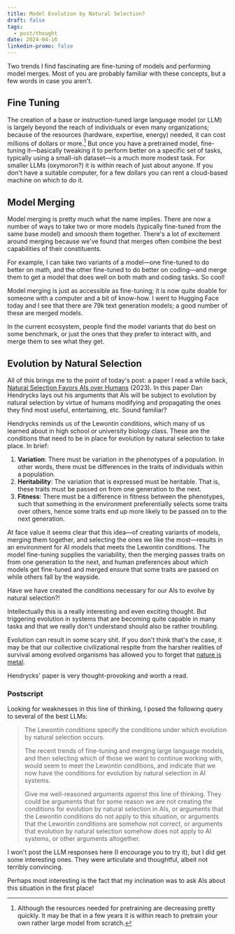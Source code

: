 ```yaml
---
title: Model Evolution by Natural Selection?
draft: false
tags:
  - post/thought
date: 2024-04-16
linkedin-promo: false
---
```

Two trends I find fascinating are fine-tuning of models and performing model merges. Most of you are probably familiar with these concepts, but a few words in case you aren't.

## Fine Tuning

The creation of a base or instruction-tuned large language model (or LLM) is largely beyond the reach of individuals or even many organizations; because of the resources (hardware, expertise, energy) needed, it can cost millions of dollars or more.[^1] But once you have a pretrained model, fine-tuning it—basically tweaking it to perform better on a specific set of tasks, typically using a small-ish dataset—is a much more modest task. For smaller LLMs (oxymoron?) it is within reach of just about anyone. If you don't have a suitable computer, for a few dollars you can rent a cloud-based machine on which to do it.

## Model Merging

Model merging is pretty much what the name implies. There are now a number of ways to take two or more models (typically fine-tuned from the same base model) and smoosh them together. There's a lot of excitement around merging because we've found that merges often combine the best capabilities of their constituents.

For example, I can take two variants of a model—one fine-tuned to do better on math, and the other fine-tuned to do better on coding—and merge them to get a model that does well on both math and coding tasks. So cool!

Model merging is just as accessible as fine-tuning; it is now quite doable for someone with a computer and a bit of know-how. I went to Hugging Face today and I see that there are 79k text generation models; a good number of these are merged models.

In the current ecosystem, people find the model variants that do best on some benchmark, or just the ones that they prefer to interact with, and merge them to see what they get.

## Evolution by Natural Selection

All of this brings me to the point of today's post: a paper I read a while back, [Natural Selection Favors AIs over Humans](https://arxiv.org/abs/2303.16200) (2023). In this paper Dan Hendrycks lays out his arguments that AIs will be subject to evolution by natural selection by virtue of humans modifying and propagating the ones they find most useful, entertaining, etc. Sound familiar?

Hendrycks reminds us of the Lewontin conditions, which many of us learned about in high school or university biology class. These are the conditions that need to be in place for evolution by natural selection to take place. In brief:

1. **Variation**: There must be variation in the phenotypes of a population. In other words, there must be differences in the traits of individuals within a population.
2. **Heritability**: The variation that is expressed must be heritable. That is, these traits must be passed on from one generation to the next.
3. **Fitness**: There must be a difference in fitness between the phenotypes, such that something in the environment preferentially selects some traits over others, hence some traits end up more likely to be passed on to the next generation.

At face value it seems clear that this idea—of creating variants of models, merging them together, and selecting the ones we like the most—results in an environment for AI models that meets the Lewontin conditions. The model fine-tuning supplies the variability, then the merging passes traits on from one generation to the next, and human preferences about which models get fine-tuned and merged ensure that some traits are passed on while others fall by the wayside.

Have we have created the conditions necessary for our AIs to evolve by natural selection?!

Intellectually this is a really interesting and even exciting thought. But triggering evolution in systems that are becoming quite capable in many tasks and that we really don't understand should also be rather troubling.

Evolution can result in some scary shit. If you don't think that's the case, it may be that our collective civilizational respite from the harsher realities of survival among evolved organisms has allowed you to forget that [nature is metal](https://www.reddit.com/r/natureismetal/).

Hendrycks' paper is very thought-provoking and worth a read.

### Postscript

Looking for weaknesses in this line of thinking, I posed the following query to several of the best LLMs:

>The Lewontin conditions specify the conditions under which evolution by natural selection occurs.
>
>The recent trends of fine-tuning and merging large language models, and then selecting which of those we want to continue working with, would seem to meet the Lewontin conditions, and indicate that we now have the conditions for evolution by natural selection in AI systems.
>
>Give me well-reasoned arguments *against* this line of thinking. They could be arguments that for some reason we are not creating the conditions for evolution by natural selection in AIs, or arguments that the Lewontin conditions do not apply to this situation, or arguments that the Lewontin conditions are somehow not correct, or arguments that evolution by natural selection somehow does not apply to AI systems, or other arguments altogether.

I won't post the LLM responses here (I encourage you to try it), but I did get some interesting ones. They were articulate and thoughtful, albeit not terribly convincing.

Perhaps most interesting is the fact that my inclination was to ask AIs about this situation in the first place!

[^1]: Although the resources needed for pretraining are decreasing pretty quickly. It may be that in a few years it is within reach to pretrain your own rather large model from scratch.
